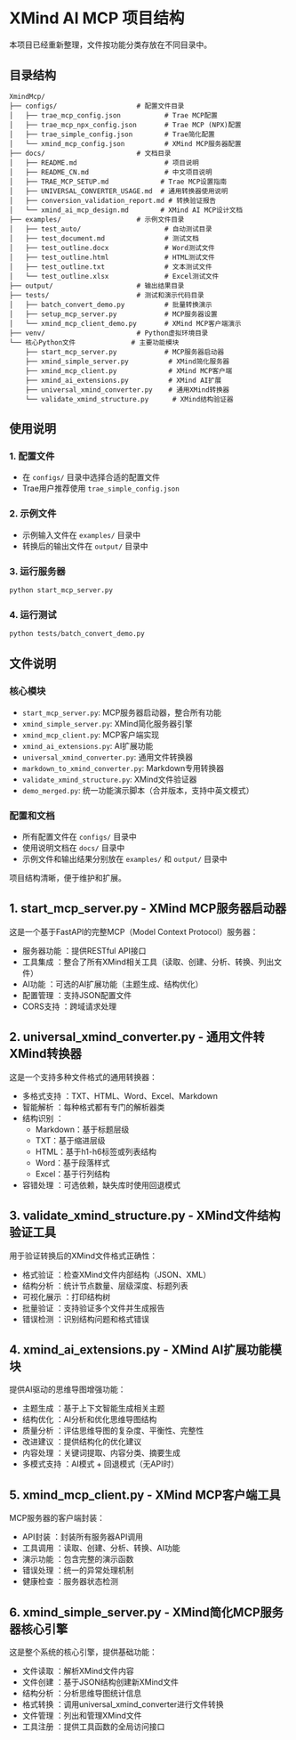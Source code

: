 # XMind AI MCP 项目结构

本项目已经重新整理，文件按功能分类存放在不同目录中。

## 目录结构

```
XmindMcp/
├── configs/                    # 配置文件目录
│   ├── trae_mcp_config.json           # Trae MCP配置
│   ├── trae_mcp_npx_config.json       # Trae MCP (NPX)配置
│   ├── trae_simple_config.json        # Trae简化配置
│   └── xmind_mcp_config.json          # XMind MCP服务器配置
├── docs/                       # 文档目录
│   ├── README.md                      # 项目说明
│   ├── README_CN.md                   # 中文项目说明
│   ├── TRAE_MCP_SETUP.md             # Trae MCP设置指南
│   ├── UNIVERSAL_CONVERTER_USAGE.md  # 通用转换器使用说明
│   ├── conversion_validation_report.md # 转换验证报告
│   └── xmind_ai_mcp_design.md        # XMind AI MCP设计文档
├── examples/                   # 示例文件目录
│   ├── test_auto/                     # 自动测试目录
│   ├── test_document.md               # 测试文档
│   ├── test_outline.docx              # Word测试文件
│   ├── test_outline.html              # HTML测试文件
│   ├── test_outline.txt               # 文本测试文件
│   └── test_outline.xlsx              # Excel测试文件
├── output/                     # 输出结果目录
├── tests/                      # 测试和演示代码目录
│   ├── batch_convert_demo.py          # 批量转换演示
│   ├── setup_mcp_server.py            # MCP服务器设置
│   └── xmind_mcp_client_demo.py       # XMind MCP客户端演示
├── venv/                       # Python虚拟环境目录
└── 核心Python文件              # 主要功能模块
    ├── start_mcp_server.py            # MCP服务器启动器
    ├── xmind_simple_server.py          # XMind简化服务器
    ├── xmind_mcp_client.py             # XMind MCP客户端
    ├── xmind_ai_extensions.py          # XMind AI扩展
    ├── universal_xmind_converter.py    # 通用XMind转换器
    └── validate_xmind_structure.py      # XMind结构验证器
```

## 使用说明

### 1. 配置文件
- 在 `configs/` 目录中选择合适的配置文件
- Trae用户推荐使用 `trae_simple_config.json`

### 2. 示例文件
- 示例输入文件在 `examples/` 目录中
- 转换后的输出文件在 `output/` 目录中

### 3. 运行服务器
```bash
python start_mcp_server.py
```

### 4. 运行测试
```bash
python tests/batch_convert_demo.py
```

## 文件说明

### 核心模块
- `start_mcp_server.py`: MCP服务器启动器，整合所有功能
- `xmind_simple_server.py`: XMind简化服务器引擎
- `xmind_mcp_client.py`: MCP客户端实现
- `xmind_ai_extensions.py`: AI扩展功能
- `universal_xmind_converter.py`: 通用文件转换器
- `markdown_to_xmind_converter.py`: Markdown专用转换器
- `validate_xmind_structure.py`: XMind文件验证器
- `demo_merged.py`: 统一功能演示脚本（合并版本，支持中英文模式）

### 配置和文档
- 所有配置文件在 `configs/` 目录中
- 使用说明文档在 `docs/` 目录中
- 示例文件和输出结果分别放在 `examples/` 和 `output/` 目录中

项目结构清晰，便于维护和扩展。

## 1. start_mcp_server.py - XMind MCP服务器启动器
这是一个基于FastAPI的完整MCP（Model Context Protocol）服务器：

- 服务器功能 ：提供RESTful API接口
- 工具集成 ：整合了所有XMind相关工具（读取、创建、分析、转换、列出文件）
- AI功能 ：可选的AI扩展功能（主题生成、结构优化）
- 配置管理 ：支持JSON配置文件
- CORS支持 ：跨域请求处理
## 2. universal_xmind_converter.py - 通用文件转XMind转换器
这是一个支持多种文件格式的通用转换器：

- 多格式支持 ：TXT、HTML、Word、Excel、Markdown
- 智能解析 ：每种格式都有专门的解析器类
- 结构识别 ：
  - Markdown：基于标题层级
  - TXT：基于缩进层级
  - HTML：基于h1-h6标签或列表结构
  - Word：基于段落样式
  - Excel：基于行列结构
- 容错处理 ：可选依赖，缺失库时使用回退模式
## 3. validate_xmind_structure.py - XMind文件结构验证工具
用于验证转换后的XMind文件格式正确性：

- 格式验证 ：检查XMind文件内部结构（JSON、XML）
- 结构分析 ：统计节点数量、层级深度、标题列表
- 可视化展示 ：打印结构树
- 批量验证 ：支持验证多个文件并生成报告
- 错误检测 ：识别结构问题和格式错误
## 4. xmind_ai_extensions.py - XMind AI扩展功能模块
提供AI驱动的思维导图增强功能：

- 主题生成 ：基于上下文智能生成相关主题
- 结构优化 ：AI分析和优化思维导图结构
- 质量分析 ：评估思维导图的复杂度、平衡性、完整性
- 改进建议 ：提供结构化的优化建议
- 内容处理 ：关键词提取、内容分类、摘要生成
- 多模式支持 ：AI模式 + 回退模式（无API时）
## 5. xmind_mcp_client.py - XMind MCP客户端工具
MCP服务器的客户端封装：

- API封装 ：封装所有服务器API调用
- 工具调用 ：读取、创建、分析、转换、AI功能
- 演示功能 ：包含完整的演示函数
- 错误处理 ：统一的异常处理机制
- 健康检查 ：服务器状态检测
## 6. xmind_simple_server.py - XMind简化MCP服务器核心引擎
这是整个系统的核心引擎，提供基础功能：

- 文件读取 ：解析XMind文件内容
- 文件创建 ：基于JSON结构创建新XMind文件
- 结构分析 ：分析思维导图统计信息
- 格式转换 ：调用universal_xmind_converter进行文件转换
- 文件管理 ：列出和管理XMind文件
- 工具注册 ：提供工具函数的全局访问接口
